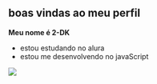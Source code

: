## boas vindas ao meu perfil 
**Meu nome é 2-DK**

- estou estudando no alura
- estou me desenvolvendo no javaScript

 ![](https://media1.tenor.com/m/RP_qoKH85xgAAAAd/the-rock-sus-the-rock-meme.gif)  
  
